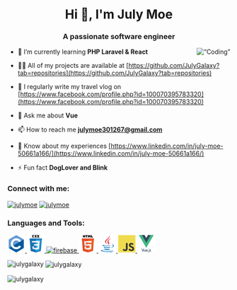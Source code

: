 <h1 align="center">Hi 👋, I'm July Moe</h1>
<h3 align="center">A passionate software engineer</h3>

<img align="right" alt=“Coding” width=“100” src="https://stemettes.org/zine/wp-content/uploads/sites/3/2021/08/giphy-13-1.gif">

- 🌱 I’m currently learning **PHP Laravel & React**

- 👨‍💻 All of my projects are available at [https://github.com/JulyGalaxy?tab=repositories](https://github.com/JulyGalaxy?tab=repositories)

- 📝 I regularly write my travel vlog on [https://www.facebook.com/profile.php?id=100070395783320](https://www.facebook.com/profile.php?id=100070395783320)

- 💬 Ask me about **Vue**

- 📫 How to reach me **julymoe301267@gmail.com**

- 📄 Know about my experiences [https://www.linkedin.com/in/july-moe-50661a166/](https://www.linkedin.com/in/july-moe-50661a166/)

- ⚡ Fun fact **DogLover and Blink**

<h3 align="left">Connect with me:</h3>
<p align="left">
<a href="https://linkedin.com/in/julymoe" target="blank"><img align="center" src="https://raw.githubusercontent.com/rahuldkjain/github-profile-readme-generator/master/src/images/icons/Social/linked-in-alt.svg" alt="julymoe" height="30" width="40" /></a>
<a href="https://fb.com/julymoe" target="blank"><img align="center" src="https://raw.githubusercontent.com/rahuldkjain/github-profile-readme-generator/master/src/images/icons/Social/facebook.svg" alt="julymoe" height="30" width="40" /></a>
</p>

<h3 align="left">Languages and Tools:</h3>
<p align="left"> <a href="https://www.cprogramming.com/" target="_blank" rel="noreferrer"> <img src="https://raw.githubusercontent.com/devicons/devicon/master/icons/c/c-original.svg" alt="c" width="40" height="40"/> </a> <a href="https://www.w3schools.com/css/" target="_blank" rel="noreferrer"> <img src="https://raw.githubusercontent.com/devicons/devicon/master/icons/css3/css3-original-wordmark.svg" alt="css3" width="40" height="40"/> </a> <a href="https://firebase.google.com/" target="_blank" rel="noreferrer"> <img src="https://www.vectorlogo.zone/logos/firebase/firebase-icon.svg" alt="firebase" width="40" height="40"/> </a> <a href="https://www.w3.org/html/" target="_blank" rel="noreferrer"> <img src="https://raw.githubusercontent.com/devicons/devicon/master/icons/html5/html5-original-wordmark.svg" alt="html5" width="40" height="40"/> </a> <a href="https://www.java.com" target="_blank" rel="noreferrer"> <img src="https://raw.githubusercontent.com/devicons/devicon/master/icons/java/java-original.svg" alt="java" width="40" height="40"/> </a> <a href="https://developer.mozilla.org/en-US/docs/Web/JavaScript" target="_blank" rel="noreferrer"> <img src="https://raw.githubusercontent.com/devicons/devicon/master/icons/javascript/javascript-original.svg" alt="javascript" width="40" height="40"/> </a> <a href="https://vuejs.org/" target="_blank" rel="noreferrer"> <img src="https://raw.githubusercontent.com/devicons/devicon/master/icons/vuejs/vuejs-original-wordmark.svg" alt="vuejs" width="40" height="40"/> </a> </p>

<p><img align="left" src="https://github-readme-stats.vercel.app/api/top-langs?username=julygalaxy&show_icons=true&locale=en&layout=compact" alt="julygalaxy" /></p>

<p>&nbsp;<img align="center" src="https://github-readme-stats.vercel.app/api?username=julygalaxy&show_icons=true&locale=en" alt="julygalaxy" /></p>

<p><img align="center" src="https://github-readme-streak-stats.herokuapp.com/?user=julygalaxy&" alt="julygalaxy" /></p>
